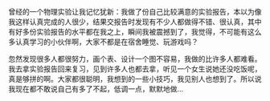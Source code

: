 曾经的一个物理实验让我记忆犹新：我做了份自己比较满意的实验报告，本以为像我这样认真完成的人很少，结果交报告时发现有不少人都做得不错、很认真，其中有好多份实验报告的水平都在我之上，瞬间我被震撼到了，我觉得，不可能有这么多认真学习的小伙伴啊，大家不都是在宿舍睡觉、玩游戏吗？

忽然发现很多人都很努力，画个表、设计一个图不容易，我做的比许多人都难看。我去拿实验报告回来复习，见到许多人也都去拿，听见一个女生说她还没吃饭呢，真是够拼的啊。大家都很聪明，我想到的一些小技巧，我见别人也想到了。所以说我现在都不敢说自己有多了不起，低调一点，默默地做…